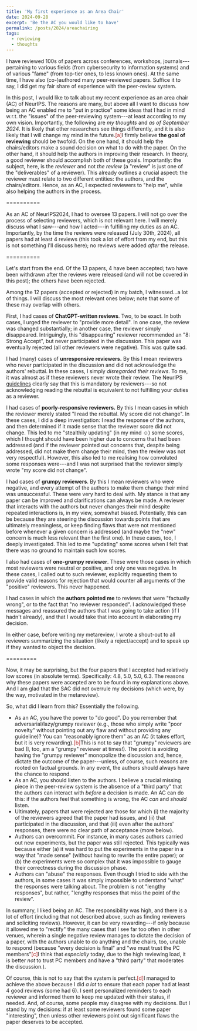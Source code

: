 ```yaml
---
title: 'My first experience as an Area Chair'
date: 2024-09-28
excerpt: 'Be the AC you would like to have'
permalink: /posts/2024/areachairing
tags:
  - reviewing
  - thoughts
---
```


I have reviewed 100s of papers across conferences, workshops, journals---pertaining to various fields (from cybersecurity to information systems) and of various "fame" (from top-tier ones, to less known ones). At the same time, I have also (co-)authored many peer-reviewed papers. Suffice it to say, I did get my fair share of experience with the peer-review system. 

In this post, I would like to talk about my recent experience as an area chair (AC) of NeurIPS. The reasons are many, but above all I want to discuss how being an AC enabled me to "put in practice" some ideas that I had in mind w.r.t. the "issues" of the peer-reviewing system---at least according to my own vision. Importantly, the following are _my thoughts_ and _as of September 2024_. It is likely that other researchers see things differently, and it is also likely that I will change my mind in the future.<span class="footnote"><a style="color:firebrick">[a]</a><span class="footnote_content">I firmly believe **the goal of reviewing** should be twofold. On the one hand, it should help the chairs/editors make a sound decision on what to do with the paper. On the other hand, it should help the authors in improving their research. In theory, a good reviewer should accomplish both of these goals. Importantly: the subject, here, is the _reviewer_ and not _the review_ (a "review" is just one of the "deliverables" of a reviewer). This already outlines a crucial aspect: the reviewer must relate to two different entities: the authors, and the chairs/editors. Hence, as an AC, I expected reviewers to "help me", while also helping the authors in the process.</span></span>  

==========

As an AC of NeurIPS2024, I had to oversee 13 papers. 
I will not go over the process of selecting reviewers, which is not relevant here. I will merely discuss what I saw---and how I acted---in fulfilling my duties as an AC. Importantly, by the time the reviews were released (July 30th, 2024), all papers had at least 4 reviews (this took a lot of effort from my end, but this is not something I'll discuss here); no reviews were added _after_ the release.

==========

Let's start from the end. Of the 13 papers, 4 have been accepted; two have been withdrawn after the reviews were released (and will not be covered in this post); the others have been rejected. 

Among the 12 papers (accepted or rejected) in my batch, I witnessed...a lot of things. I will discuss the most relevant ones below; note that some of these may overlap with others.

First, I had cases of **ChatGPT-written reviews**. Two, to be exact. In both cases, I urged the reviewer to "provide more detail". In one case, the review was changed substantially; in another case, the reviewer simply disappeared. Intriguingly, this "disappearing" reviewer recommended an "8: Strong Accept", but never participated in the discussion. This paper was eventually rejected (all other reviewers were negative). This was quite sad. 

I had (many) cases of **unresponsive reviewers.** By this I mean reviewers who never participated in the discussion and did not acknowledge the authors' rebuttal. In these cases, I simply _disregarded their reviews_. To me, it was almost as if these reviewers never wrote their review. The NeurIPS [guidelines](https://neurips.cc/Conferences/2024/ReviewerGuidelines) clearly say that this is mandatory by reviewers---so not acknowledging reading the rebuttal is equivalent to not fulfilling your duties as a reviewer.

I had cases of **poorly-responsive reviewers.** By this I mean cases in which the reviewer merely stated "I read the rebuttal. My score did not change". In these cases, I did a deep investigation: I read the response of the authors, and then determined if it made sense that the reviewer score did not change. This led to me "stealthily updating" (in my mind ☺) some scores, which I thought should have been higher due to concerns that had been addressed (and if the reviewer pointed out concerns that, despite being addressed, did not make them change their mind, then the review was not very respectful). However, this also led to me realising how convoluted some responses were---and I was not surprised that the reviewer simply wrote "my score did not change". 

I had cases of **grumpy reviewers**. By this I mean reviewers who were negative, and every attempt of the authors to make them change their mind was unsuccessful. These were very hard to deal with. My stance is that any paper can be improved and clarifications can always be made. A reviewer that interacts with the authors but never changes their mind despite repeated interactions is, in my view, somewhat biased. Potentially, this can be because they are steering the discussion towards points that are ultimately meaningless, or keep finding flaws that were not mentioned before whenever a given concern is addressed (and maybe the "new" concern is much less relevant than the first one). In these cases, too, I deeply investigated. This led to me "updating" some scores when I felt that there was no ground to maintain such low scores.

I also had cases of **one-grumpy reviewer**. These were those cases in which most reviewers were neutral or positive, and only one was negative. In these cases, I called out to such reviewer, explicitly requesting them to provide valid reasons for rejection that would counter all arguments of the "positive" reviewers. This never happened.

I had cases in which the **authors pointed me** to reviews that were "factually wrong", or to the fact that "no reviewer responded". I acknowledged these messages and reassured the authors that I was going to take action (if I hadn't already), and that I would take that into account in elaborating my decision. 


In either case, before writing my metareview, I wrote a shout-out to all reviewers summarizing the situation (likely a reject/accept) and to speak up if they wanted to object the decision.

=========

Now, it may be surprising, but the four papers that I accepted had relatively low scores (in absolute terms). Specifically: 4.8, 5.0, 5.0, 6.3. The reasons why these papers were accepted are to be found in my explanations above. And I am glad that the SAC did not overrule my decisions (which were, by the way, motivated in the metareview).

So, what did I learn from this? Essentially the following.

* As an AC, you have the power to "do good". Do you remember that adversarial/lazy/grumpy reviewer (e.g., those who simply write "poor novelty" without pointing out any flaw and without providing any guideline)? You can "reasonably ignore them" as an AC (it takes effort, but it is very rewarding).<span class="footnote"><a style="color:firebrick">[b]</a><span class="footnote_content">This is not to say that "grumpy" reviewers are bad (I, too, am a "grumpy" reviewer at times!). The point is avoiding having the "grumpy reviewer" monopolize the discussion and, hence, dictate the outcome of the paper---unless, of course, such reasons are rooted on factual grounds. In any event, the authors should always have the chance to respond.</span></span>
* As an AC, you should listen to the authors. I believe a crucial missing piece in the peer-review system is the absence of a "third party" that the authors can interact with _before_ a decision is made. An AC can do this: if the authors feel that something is wrong, the AC _can_ and _should_ listen. 
* Ultimately, papers that were rejected are those for which (i) the majority of the reviewers agreed that the paper had issues, and (ii) that participated in the discussion, and that (iii) even after the authors' responses, there were no clear path of acceptance (more below). 
* Authors can overcommit. For instance, in many cases authors carried out new experiments, but the paper was still rejected. This typically was because either (a) it was hard to put the experiments in the paper in a way that "made sense" (without having to rewrite the entire paper); or (b) the experiments were so complex that it was impossible to gauge their correctness during the discussion phase. 
* Authors can "abuse" the responses. Even though I tried to side with the authors, in some cases it was simply impossible to understand "what" the responses were talking about. The problem is not "lengthy responses", but rather, "lengthy responses that miss the point of the review". 

In summary, I liked being an AC. The responsibility was high, and there is a lot of effort (including that not described above, such as finding reviewers and soliciting reviews). However, it can be very rewarding---if only because it allowed me to "rectify" the many cases that I see far too often in other venues, wherein a single negative review manages to dictate the decision of a paper, with the authors unable to do anything and the chairs, too, unable to respond (because "every decision is final" and "we must trust the PC members"<span class="footnote"><a style="color:firebrick">[c]</a><span class="footnote_content">I think that _especially_ today, due to the high reviewing load, it is better _not_ to trust PC members and have a "third party" that moderates the discussion.</span></span>).

Of course, this is not to say that the system is perfect.<span class="footnote"><a style="color:firebrick">[d]</a><span class="footnote_content">I managed to achieve the above because I did _a lot_ to ensure that each paper had at least 4 good reviews (some had 6). I sent personalized reminders to each reviewer and informed them to keep me updated with their status, if needed.</span></span> And, of course, some people may disagree with my decisions. But I stand by my decisions: if at least some reviewers found some paper "interesting", then unless other reviewers point out significant flaws the paper deserves to be accepted.

